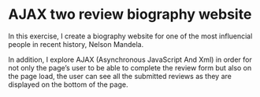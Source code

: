 # AJAX two review biography website

In this exercise, I create a biography website for one of the most influencial people in recent history, Nelson Mandela.

In addition, I explore  AJAX (Asynchronous JavaScript And Xml) in order for not only the page’s user to be able to complete the review form but also on the page load, the user can see all the submitted reviews as they are displayed on the bottom of the page.
